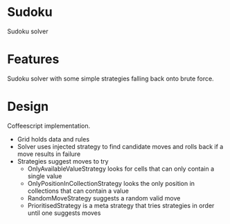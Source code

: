 Sudoku
======

Sudoku solver

Features
========

Sudoku solver with some simple strategies falling back onto brute force.

Design
======

Coffeescript implementation.

- Grid holds data and rules
- Solver uses injected strategy to find candidate moves and rolls back if a move results in failure
- Strategies suggest moves to try
	- OnlyAvailableValueStrategy looks for cells that can only contain a single value
	- OnlyPositionInCollectionStrategy looks the only position in collections that can contain a value
	- RandomMoveStrategy suggests a random valid move
	- PrioritisedStrategy is a meta strategy that tries strategies in order until one suggests moves